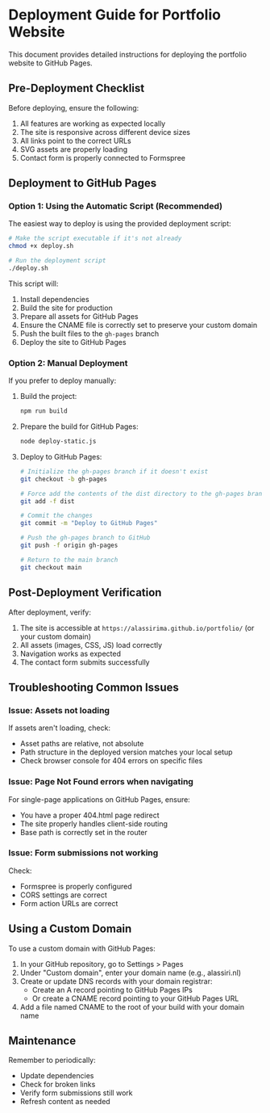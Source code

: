 # Deployment Guide for Portfolio Website

This document provides detailed instructions for deploying the portfolio website to GitHub Pages.

## Pre-Deployment Checklist

Before deploying, ensure the following:

1. All features are working as expected locally
2. The site is responsive across different device sizes
3. All links point to the correct URLs
4. SVG assets are properly loading 
5. Contact form is properly connected to Formspree

## Deployment to GitHub Pages

### Option 1: Using the Automatic Script (Recommended)

The easiest way to deploy is using the provided deployment script:

```bash
# Make the script executable if it's not already
chmod +x deploy.sh

# Run the deployment script
./deploy.sh
```

This script will:
1. Install dependencies
2. Build the site for production
3. Prepare all assets for GitHub Pages
4. Ensure the CNAME file is correctly set to preserve your custom domain
5. Push the built files to the `gh-pages` branch
6. Deploy the site to GitHub Pages

### Option 2: Manual Deployment

If you prefer to deploy manually:

1. Build the project:
   ```bash
   npm run build
   ```

2. Prepare the build for GitHub Pages:
   ```bash
   node deploy-static.js
   ```

3. Deploy to GitHub Pages:
   ```bash
   # Initialize the gh-pages branch if it doesn't exist
   git checkout -b gh-pages

   # Force add the contents of the dist directory to the gh-pages branch
   git add -f dist

   # Commit the changes
   git commit -m "Deploy to GitHub Pages"

   # Push the gh-pages branch to GitHub
   git push -f origin gh-pages

   # Return to the main branch
   git checkout main
   ```

## Post-Deployment Verification

After deployment, verify:

1. The site is accessible at `https://alassirima.github.io/portfolio/` (or your custom domain)
2. All assets (images, CSS, JS) load correctly
3. Navigation works as expected
4. The contact form submits successfully

## Troubleshooting Common Issues

### Issue: Assets not loading

If assets aren't loading, check:
- Asset paths are relative, not absolute
- Path structure in the deployed version matches your local setup
- Check browser console for 404 errors on specific files

### Issue: Page Not Found errors when navigating

For single-page applications on GitHub Pages, ensure:
- You have a proper 404.html page redirect
- The site properly handles client-side routing
- Base path is correctly set in the router

### Issue: Form submissions not working

Check:
- Formspree is properly configured
- CORS settings are correct
- Form action URLs are correct

## Using a Custom Domain

To use a custom domain with GitHub Pages:

1. In your GitHub repository, go to Settings > Pages
2. Under "Custom domain", enter your domain name (e.g., alassiri.nl)
3. Create or update DNS records with your domain registrar:
   - Create an A record pointing to GitHub Pages IPs
   - Or create a CNAME record pointing to your GitHub Pages URL
4. Add a file named CNAME to the root of your build with your domain name

## Maintenance

Remember to periodically:
- Update dependencies
- Check for broken links
- Verify form submissions still work
- Refresh content as needed